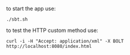 
to start the app use:

    ./sbt.sh

to test the HTTP custom method use:

    curl -i -H "Accept: application/xml" -X BOLT http://localhost:8080/index.html
